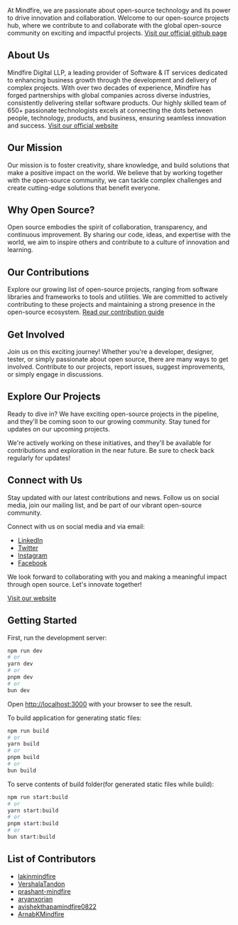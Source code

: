 At Mindfire, we are passionate about open-source technology and its power to drive innovation and collaboration. Welcome to our open-source projects hub, where we contribute to and collaborate with the global open-source community on exciting and impactful projects.
[Visit our official github page](https://mindfiredigital.github.io/)

## About Us

Mindfire Digital LLP, a leading provider of Software & IT services dedicated to enhancing business growth through the development and delivery of complex projects. With over two decades of experience, Mindfire has forged partnerships with global companies across diverse industries, consistently delivering stellar software products. Our highly skilled team of 650+ passionate technologists excels at connecting the dots between people, technology, products, and business, ensuring seamless innovation and success.
[Visit our official website](https://www.mindfiredigitalllp.com/)

## Our Mission

Our mission is to foster creativity, share knowledge, and build solutions that make a positive impact on the world. We believe that by working together with the open-source community, we can tackle complex challenges and create cutting-edge solutions that benefit everyone.

## Why Open Source?

Open source embodies the spirit of collaboration, transparency, and continuous improvement. By sharing our code, ideas, and expertise with the world, we aim to inspire others and contribute to a culture of innovation and learning.

## Our Contributions

Explore our growing list of open-source projects, ranging from software libraries and frameworks to tools and utilities. We are committed to actively contributing to these projects and maintaining a strong presence in the open-source ecosystem.
[Read our contribution guide](https://github.com/mindfiredigital/mindfiredigital.github.io/blob/dev/CONTRIBUTING.md)

## Get Involved

Join us on this exciting journey! Whether you're a developer, designer, tester, or simply passionate about open source, there are many ways to get involved. Contribute to our projects, report issues, suggest improvements, or simply engage in discussions.

## Explore Our Projects

Ready to dive in? We have exciting open-source projects in the pipeline, and they'll be coming soon to our growing community. Stay tuned for updates on our upcoming projects.

We're actively working on these initiatives, and they'll be available for contributions and exploration in the near future. Be sure to check back regularly for updates!

## Connect with Us

Stay updated with our latest contributions and news. Follow us on social media, join our mailing list, and be part of our vibrant open-source community.

Connect with us on social media and via email:

- [LinkedIn](https://www.linkedin.com/company/mindfire-solutions/)
- [Twitter](https://twitter.com/mindfires)
- [Instagram](https://www.instagram.com/mindfiresolutions/)
- [Facebook](https://www.facebook.com/MindfireSolutions)

We look forward to collaborating with you and making a meaningful impact through open source. Let's innovate together!

[Visit our website](https://www.mindfiredigitalllp.com/)

## Getting Started

First, run the development server:

```bash
npm run dev
# or
yarn dev
# or
pnpm dev
# or
bun dev
```

Open [http://localhost:3000](http://localhost:3000) with your browser to see the result.

To build application for generating static files:

```bash
npm run build
# or
yarn build
# or
pnpm build
# or
bun build
```

To serve contents of build folder(for generated static files while build):

```bash
npm run start:build
# or
yarn start:build
# or
pnpm start:build
# or
bun start:build
```

## List of Contributors

- [lakinmindfire](https://github.com/lakinmindfire)
- [VershalaTandon](https://github.com/VershalaTandon)
- [prashant-mindfire](https://github.com/prashant-mindfire)
- [aryanxorian](https://github.com/aryanxorian)
- [avishekthapamindfire0822](https://github.com/avishekthapamindfire0822)
- [ArnabKMindfire](https://github.com/ArnabKMindfire)
